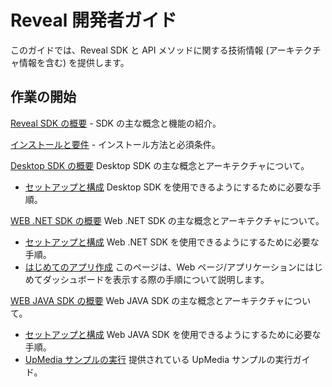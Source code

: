 # Reveal 開発者ガイド

このガイドでは、Reveal SDK と API メソッドに関する技術情報 (アーキテクチャ情報を含む) を提供します。

## 作業の開始

[Reveal SDK の概要](~/jp/developer/general/overview.html) - SDK の主な概念と機能の紹介。

[インストールと要件](~/jp/developer/general/installation-requirements.html) - インストール方法と必須条件。

[Desktop SDK の概要](~/jp/developer/desktop-sdk/overview.md) Desktop SDK の主な概念とアーキテクチャについて。
  - [セットアップと構成](~/jp/developer/desktop-sdk/setup-configuration.md) Desktop SDK を使用できるようにするために必要な手順。

[WEB .NET SDK の概要](~/jp/developer/web-sdk/overview.md) Web .NET SDK の主な概念とアーキテクチャについて。
  - [セットアップと構成](~/jp/developer/web-sdk/setup-configuration.md) Web .NET SDK を使用できるようにするために必要な手順。
  - [はじめてのアプリ作成](~/jp/developer/web-sdk/create-first-app.md) このページは、Web ページ/アプリケーションにはじめてダッシュボードを表示する際の手順について説明します。

[WEB JAVA SDK の概要](~/jp/developer/java-sdk/overview.md) Web JAVA SDK の主な概念とアーキテクチャについて。
  - [セットアップと構成](~/jp/developer/java-sdk/setup-configuration.md) Web JAVA SDK を使用できるようにするために必要な手順。
  - [UpMedia サンプルの実行](~/jp/developer/java-sdk/running-upmedia-samples.md) 提供されている UpMedia サンプルの実行ガイド。